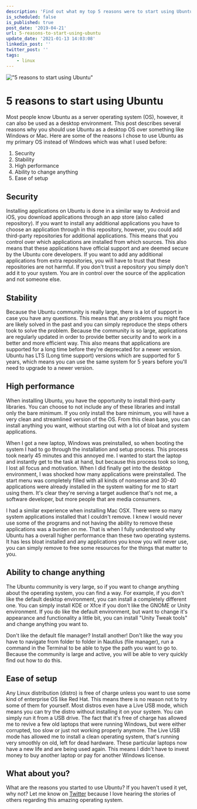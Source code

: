 ```yaml
---
description: 'Find out what my top 5 reasons were to start using Ubuntu and why you should perhaps also use it as your primary operating system. Hint: It''s amazing!'
is_scheduled: false
is_published: true
post_date: '2019-04-21'
url: 5-reasons-to-start-using-ubuntu
update_date: '2021-01-13 14:03:08'
linkedin_post: ''
twitter_post: ''
tags:
    - linux
---
```

!["5 reasons to start using Ubuntu"](/images/articles/ubuntu_logo.png)

# 5 reasons to start using Ubuntu

Most people know Ubuntu as a server operating system (OS), however, 
it can also be used as a desktop environment. This post describes several reasons why you 
should use Ubuntu as a desktop OS over something like Windows or Mac. 
Here are some of the reasons I chose to use Ubuntu as my primary OS instead of Windows 
which was what I used before:

1. Security
2. Stability
3. High performance
4. Ability to change anything
5. Ease of setup

## Security
Installing applications on Ubuntu is done in a similar way to Android and iOS, 
you download applications through an app store (also called repository). 
If you want to install any additional applications you have to choose an application 
through in this repository, however, you could add third-party repositories for additional 
applications. This means that you control over which applications are installed from which 
sources. This also means that these applications have official support and are deemed secure 
by the Ubuntu core developers. If you want to add any additional applications from extra 
repositories, you will have to trust that these repositories are not harmful. 
If you don't trust a repository you simply don't add it to your system. 
You are in control over the source of the application and not someone else.

## Stability 
Because the Ubuntu community is really large, there is a lot of support in case you have 
any questions. This means that any problems you might face are likely solved in the past 
and you can simply reproduce the steps others took to solve the problem. 
Because the community is so large, applications are regularly updated in order to provide 
better security and to work in a better and more efficient way. This also means that 
applications are supported for a long time before they're deprecated for a newer version. 
Ubuntu has LTS (Long time support) versions which are supported for 5 years, 
which means you can use the same system for 5 years before you'll need to upgrade to a 
newer version.

## High performance
When installing Ubuntu, you have the opportunity to install third-party libraries. 
You can choose to not include any of these libraries and install only the bare minimum. 
If you only install the bare minimum, you will have a very clean and streamlined version 
of the OS. From this clean base, you can install anything you want, without starting out 
with a lot of bloat and system applications. 

When I got a new laptop, Windows was preinstalled, so when booting the system I had to go 
through the installation and setup process. This process took nearly 45 minutes and this 
annoyed me. I wanted to start the laptop and instantly get to the task at hand, 
but because this process took so long, I lost all focus and motivation. 
When I did finally get into the desktop environment, I was shocked how many applications 
were preinstalled. The start menu was completely filled with all kinds of nonsense and 
30-40 applications were already installed in the system waiting for me to start using them. 
It's clear they're serving a target audience that's not me, a software developer, 
but more people that are media consumers. 

I had a similar experience when installing Mac OSX. There were so many system applications 
installed that I couldn't remove. I knew I would never use some of the programs and not 
having the ability to remove these applications was a burden on me. That is when I fully 
understood why Ubuntu has a overall higher performance than these two operating systems. 
It has less bloat installed and any applications you know you will never use, you can simply 
remove to free some resources for the things that matter to you.

## Ability to change anything
The Ubuntu community is very large, so if you want to change anything about the operating 
system, you can find a way. For example, if you don't like the default desktop environment, 
you can install a completely different one. You can simply install KDE or Xfce if you don't 
like the GNOME or Unity environment. If you do like the default environment, 
but want to change it's appearance and functionality a little bit, you can install 
"Unity Tweak tools" and change anything you want to.

Don't like the default file manager? Install another! Don't like the way you have to navigate 
from folder to folder in Nautilus (file manager), run a command in the Terminal to be able 
to type the path you want to go to. Because the community is large and active, 
you will be able to very quickly find out how to do this.

## Ease of setup
Any Linux distribution (distro) is free of charge unless you want to use some kind of 
enterprise OS like Red Hat. This means there is no reason not to try some of them for yourself. 
Most distros even have a Live USB mode, which means you can try the distro without 
installing it on your system. You can simply run it from a USB drive. The fact that 
it's free of charge has allowed me to revive a few old laptops that were running Windows, 
but were either corrupted, too slow or just not working properly anymore. 
The Live USB mode has allowed me to install a clean operating system, that's running very 
smoothly on old, left for dead hardware. These particular laptops now have a new life 
and are being used again. This means I didn't have to invest money to buy another laptop 
or pay for another Windows license.

## What about you?
What are the reasons you started to use Ubuntu? If you haven't used it yet, why not? 
Let me know on [Twitter](https://twitter.com/RJElsinga) because I love hearing the 
stories of others regarding this amazing operating system.
